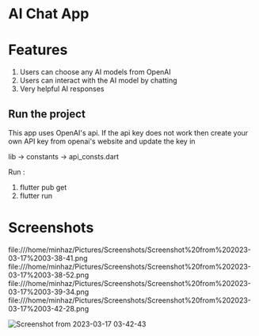# AI Chat App

# Features

1. Users can choose any AI models from OpenAI
2. Users can interact with the AI model by chatting
3. Very helpful AI responses

## Run the project

This app uses OpenAI's api. If the api key does not work then create your own API key from openai's website and update the key in 

lib -> constants -> api_consts.dart

Run : 

1. flutter pub get
2. flutter run

# Screenshots 
 file:///home/minhaz/Pictures/Screenshots/Screenshot%20from%202023-03-17%2003-38-41.png
 file:///home/minhaz/Pictures/Screenshots/Screenshot%20from%202023-03-17%2003-38-52.png
 file:///home/minhaz/Pictures/Screenshots/Screenshot%20from%202023-03-17%2003-39-34.png
 file:///home/minhaz/Pictures/Screenshots/Screenshot%20from%202023-03-17%2003-42-28.png
 

![Screenshot from 2023-03-17 03-42-43](https://user-images.githubusercontent.com/70488121/225760464-6f1239e4-80a6-49a1-9166-aa484061d933.png)

